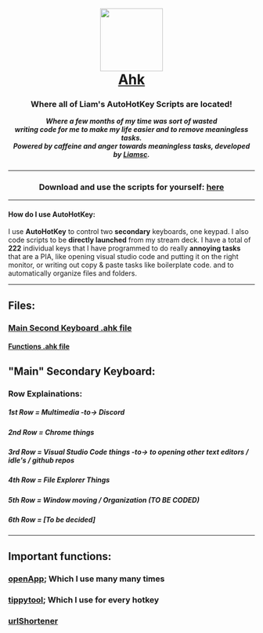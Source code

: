 <h1 align="center" style="padding:0px">
<a href="https://liamsc.net/img/ahk/icon.png"> <img src="https://liamsc.net/img/ahk/icon.png" width="128px"></a>
<br>
<a href="https://liamsc.net/projects/downloads/ahk">Ahk</a>
</h1>
<h3 align="center" style="padding-top:0px">
Where all of Liam's AutoHotKey Scripts are located!
</h3>
<h5 align="center" style="margin-top:0px;">Where a few months of my time was <i>sort of</i> wasted
<br>writing code for me to make my life easier and to remove meaningless tasks.
<br>Powered by caffeine and anger towards meaningless tasks, developed by <a href="https://github.com/liam-s-c">Liamsc</a>.
</h5>


----
<h3 align="center">
Download and use the scripts for yourself: <a href="https://github.com/liamsc-net/ahk/releases/latest">here</a>
</h3>

----

#### How do I use AutoHotKey:

I use **AutoHotKey** to control two **secondary** keyboards, one keypad. I also code scripts to be **directly launched** from my stream deck. I have a total of **222** individual keys that I have programmed to do really **annoying tasks** that are a PIA, like opening visual studio code and putting it on the right monitor, or writing out copy & paste tasks like boilerplate code. and to automatically organize files and folders. 

----

## Files:
### [Main Second Keyboard .ahk file]()
#### [Functions .ahk file]()

## "Main" Secondary Keyboard:
### Row Explainations:
##### 1st Row = Multimedia -to-> Discord
##### 2nd Row = Chrome things
##### 3rd Row = Visual Studio Code things -to-> to opening other text editors / idle's / github repos
##### 4th Row = File Explorer Things
##### 5th Row = Window moving / Organization (TO BE CODED) 
##### 6th Row = [To be decided]
----

## Important functions:

### [openApp](https://gist.github.com/Liam-s-c/6887263c6f06b19f9950a3b9bd6ab804); Which I use many many times
### [tippytool](https://gist.github.com/Liam-s-c/d1de6a8df7369eaed4f13e2967b76bac); Which I use for every hotkey
### [urlShortener](https://gist.github.com/Liam-s-c/d7292aca415635e992418e948383ea20)